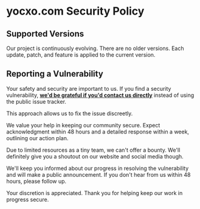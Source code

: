 # yocxo.com Security Policy

## Supported Versions

Our project is continuously evolving. There are no older versions. Each update, patch, and feature is applied to the current version.

## Reporting a Vulnerability

Your safety and security are important to us. If you find a security vulnerability, **[we'd be grateful if you'd contact us directly](mailto:sup@yocxo.com)** instead of using the public issue tracker.

This approach allows us to fix the issue discreetly.

We value your help in keeping our community secure. Expect acknowledgment within 48 hours and a detailed response within a week, outlining our action plan.

Due to limited resources as a tiny team, we can't offer a bounty. We'll definitely give you a shoutout on our website and social media though.

We'll keep you informed about our progress in resolving the vulnerability and will make a public announcement. If you don't hear from us within 48 hours, please follow up.

Your discretion is appreciated. Thank you for helping keep our work in progress secure.
